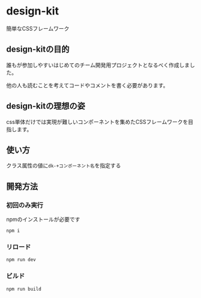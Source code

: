 # design-kit

簡単なCSSフレームワーク

## design-kitの目的

誰もが参加しやすいはじめてのチーム開発用プロジェクトとなるべく作成しました。

他の人も読むことを考えてコードやコメントを書く必要があります。

## design-kitの理想の姿

css単体だけでは実現が難しいコンポーネントを集めたCSSフレームワークを目指します。

## 使い方

クラス属性の値に`dk-+コンポーネント名`を指定する

## 開発方法

### 初回のみ実行

npmのインストールが必要です

```
npm i
```

### リロード

```
npm run dev
```

### ビルド

```
npm run build
```
